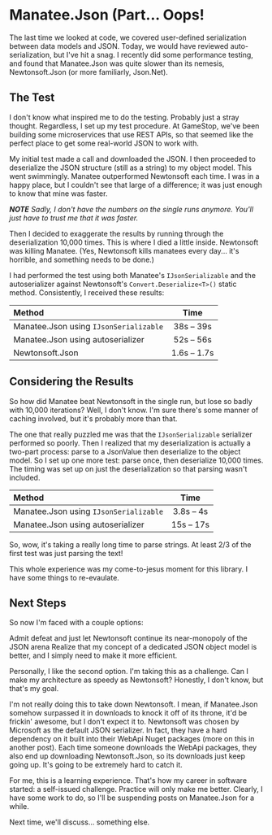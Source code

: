 # Manatee.Json (Part... Oops!

The last time we looked at code, we covered user-defined serialization between data models and JSON. Today, we would have reviewed auto-serialization, but I've hit a snag. I recently did some performance testing, and found that Manatee.Json was quite slower than its nemesis, Newtonsoft.Json (or more familiarly, Json.<span></span>Net).

## The Test
I don't know what inspired me to do the testing. Probably just a stray thought. Regardless, I set up my test procedure. At GameStop, we've been building some microservices that use REST APIs, so that seemed like the perfect place to get some real-world JSON to work with.

My initial test made a call and downloaded the JSON. I then proceeded to deserialize the JSON structure (still as a string) to my object model. This went swimmingly. Manatee outperformed Newtonsoft each time. I was in a happy place, but I couldn't see that large of a difference; it was just enough to know that mine was faster.

***NOTE** Sadly, I don't have the numbers on the single runs anymore. You'll just have to trust me that it was faster.*

Then I decided to exaggerate the results by running through the deserialization 10,000 times. This is where I died a little inside. Newtonsoft was killing Manatee. (Yes, Newtonsoft kills manatees every day... it's horrible, and something needs to be done.)

I had performed the test using both Manatee's `IJsonSerializable` and the autoserializer against Newtonsoft's `Convert.Deserialize<T>()` static method. Consistently, I received these results:

| Method                                 |    Time     |
| :------------------------------------- | :---------: |
| Manatee.Json using `IJsonSerializable` |  38s – 39s  |
| Manatee.Json using autoserializer      |  52s – 56s  |
| Newtonsoft.Json                        | 1.6s – 1.7s |

## Considering the Results

So how did Manatee beat Newtonsoft in the single run, but lose so badly with 10,000 iterations? Well, I don't know. I'm sure there's some manner of caching involved, but it's probably more than that.

The one that really puzzled me was that the `IJsonSerializable` serializer performed so poorly. Then I realized that my deserialization is actually a two-part process: parse to a JsonValue then deserialize to the object model. So I set up one more test: parse once, then deserialize 10,000 times. The timing was set up on just the deserialization so that parsing wasn't included.

| Method                                 |   Time    |
| :------------------------------------- | :-------: |
| Manatee.Json using `IJsonSerializable` | 3.8s – 4s |
| Manatee.Json using autoserializer      | 15s – 17s |

So, wow, it's taking a really long time to parse strings. At least 2/3 of the first test was just parsing the text!

This whole experience was my come-to-jesus moment for this library. I have some things to re-evaulate.

## Next Steps
So now I'm faced with a couple options:

Admit defeat and just let Newtonsoft continue its near-monopoly of the JSON arena
Realize that my concept of a dedicated JSON object model is better, and I simply need to make it more efficient.

Personally, I like the second option. I'm taking this as a challenge. Can I make my architecture as speedy as Newtonsoft? Honestly, I don't know, but that's my goal.

I'm not really doing this to take down Newtonsoft. I mean, if Manatee.Json somehow surpassed it in downloads to knock it off of its throne, it'd be frickin' awesome, but I don't expect it to. Newtonsoft was chosen by Microsoft as the default JSON serializer. In fact, they have a hard dependency on it built into their WebApi Nuget packages (more on this in another post). Each time someone downloads the WebApi packages, they also end up downloading Newtonsoft.Json, so its downloads just keep going up. It's going to be extremely hard to catch it.

For me, this is a learning experience. That's how my career in software started: a self-issued challenge. Practice will only make me better. Clearly, I have some work to do, so I'll be suspending posts on Manatee.Json for a while.

Next time, we'll discuss... something else.